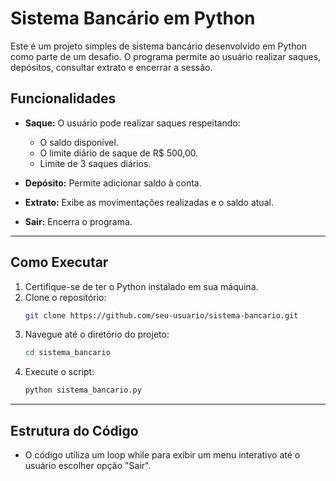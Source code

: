 # Sistema Bancário em Python

Este é um projeto simples de sistema bancário desenvolvido em Python como parte de um desafio. O programa permite ao usuário realizar saques, depósitos, consultar extrato e encerrar a sessão.

## **Funcionalidades**

- **Saque:** O usuário pode realizar saques respeitando:
  - O saldo disponível.
  - O limite diário de saque de R$ 500,00.
  - Limite de 3 saques diários.

- **Depósito:** Permite adicionar saldo à conta.

- **Extrato:** Exibe as movimentações realizadas e o saldo atual.

- **Sair:** Encerra o programa.

---

## **Como Executar**

1. Certifique-se de ter o Python instalado em sua máquina.
2. Clone o repositório:
   ```bash
   git clone https://github.com/seu-usuario/sistema-bancario.git
3. Navegue até o diretório do projeto:
   ```bash
   cd sistema_bancario
4. Execute o script:
   ```bash
   python sistema_bancario.py

---

## **Estrutura do Código**
- O código utiliza um loop while para exibir um menu interativo até o usuário escolher opção "Sair".